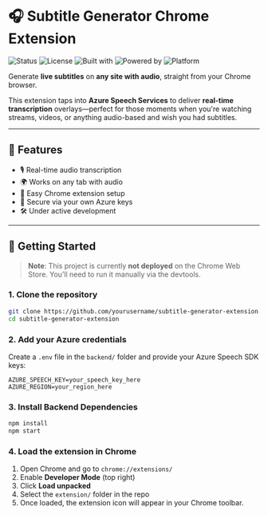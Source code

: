 # 🎧 Subtitle Generator Chrome Extension

![Status](https://img.shields.io/badge/status-in--progress-yellow)
![License](https://img.shields.io/badge/license-MIT-blue)
![Built with](https://img.shields.io/badge/built%20with-Express.js-lightgrey)
![Powered by](https://img.shields.io/badge/powered%20by-Azure%20Speech%20SDK-blue)
![Platform](https://img.shields.io/badge/platform-Chrome-4285F4)

Generate **live subtitles** on **any site with audio**, straight from your Chrome browser.

This extension taps into **Azure Speech Services** to deliver **real-time transcription** overlays—perfect for those moments when you're watching streams, videos, or anything audio-based and wish you had subtitles.

---

## 🌟 Features

- 🎙️ Real-time audio transcription  
- 🌍 Works on any tab with audio  
- 🧩 Easy Chrome extension setup  
- 🔐 Secure via your own Azure keys  
- 🛠️ Under active development  

---

## 🔧 Getting Started

> **Note**: This project is currently **not deployed** on the Chrome Web Store. You’ll need to run it manually via the devtools.

### 1. Clone the repository

```bash
git clone https://github.com/yourusername/subtitle-generator-extension.git
cd subtitle-generator-extension
```

### 2. Add your Azure credentials

Create a `.env` file in the `backend/` folder and provide your Azure Speech SDK keys:

```env
AZURE_SPEECH_KEY=your_speech_key_here
AZURE_REGION=your_region_here
```

### 3. Install Backend Dependencies

```bash
npm install
npm start
```

### 4. Load the extension in Chrome

1. Open Chrome and go to `chrome://extensions/`
2. Enable **Developer Mode** (top right)
3. Click **Load unpacked**
4. Select the `extension/` folder in the repo
5. Once loaded, the extension icon will appear in your Chrome toolbar.
